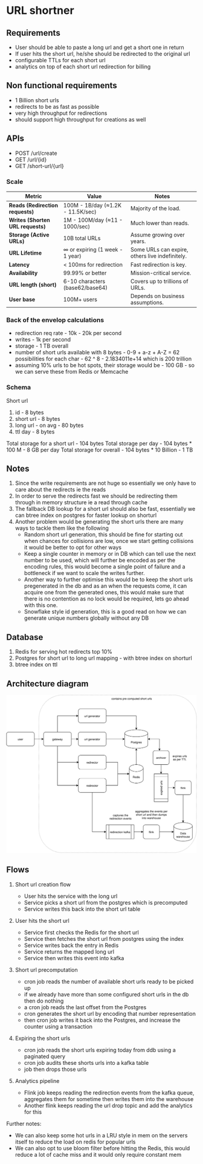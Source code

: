 # URL shortner

## Requirements
- User should be able to paste a long url and get a short one in return
- If user hits the short url, he/she should be redirected to the original url
- configurable TTLs for each short url
- analytics on top of each short url redirection for billing

## Non functional requirements
- 1 Billion short urls 
- redirects to be as fast as possible
- very high throughput for redirections
- should support high throughput for creations as well

## APIs
- POST /url/create
- GET /url/{id}
- GET /short-url/{url}

### Scale

| Metric                            | Value                             | Notes                                           |
| --------------------------------- | --------------------------------- | ----------------------------------------------- |
| **Reads (Redirection requests)**  | 100M - 1B/day (≈1.2K - 11.5K/sec) | Majority of the load.                           |
| **Writes (Shorten URL requests)** | 1M - 100M/day (≈11 - 1000/sec)    | Much lower than reads.                          |
| **Storage (Active URLs)**         | 10B total URLs                    | Assume growing over years.                      |
| **URL Lifetime**                  | ∞ or expiring (1 week - 1 year)   | Some URLs can expire, others live indefinitely. |
| **Latency**                       | < 100ms for redirection           | Fast redirection is key.                        |
| **Availability**                  | 99.99% or better                  | Mission-critical service.                       |
| **URL length (short)**            | 6-10 characters (base62/base64)   | Covers up to trillions of URLs.                 |
| **User base**                     | 100M+ users                       | Depends on business assumptions.                |

### Back of the envelop calculations
- redirection req rate - 10k - 20k per second
- writes - 1k per second
- storage - 1 TB overall
- number of short urls available with 8 bytes - 0-9 + a-z + A-Z = 62 possibilities for each char - 62 ^ 8 - 2.1834011e+14 which is 200 trillion 
- assuming 10% urls to be hot spots, their storage would be - 100 GB - so we can serve these from Redis or Memcache

### Schema

Short url
1. id - 8 bytes
2. short url - 8 bytes
3. long url - on avg - 80 bytes
4. ttl day - 8 bytes

Total storage for a short url - 104 bytes
Total storage per day - 104 bytes * 100 M - 8 GB per day
Total storage for overall - 104 bytes * 10 Billion - 1 TB

## Notes
1. Since the write requirements are not huge so essentially we only have to care about the redirects ie the reads
2. In order to serve the redirects fast we should be redirecting them through in memory structure ie a read through cache
3. The fallback DB lookup for a short url should also be fast, essentially we can btree index on postgres for faster lookup on shorturl
4. Another problem would be generating the short urls there are many ways to tackle them like the following
    - Random short url generation, this should be fine for starting out when chances for collisions are low, once we start getting collisions it would be better to opt for other ways
    - Keep a single counter in memory or in DB which can tell use the next number to be used, which will further be encoded as per the encoding rules, this would become a single point of failure and a bottleneck if we want to scale the writes further.
    - Another way to further optimise this would be to keep the short urls pregenerated in the db and as an when the requests come, it can acquire one from the generated ones, this would make sure that there is no contention as no lock would be required, lets go ahead with this one.
    - Snowflake style id generation, this is a good read on how we can generate unique numbers globally without any DB

## Database
1. Redis for serving hot redirects top 10%
2. Postgres for short url to long url mapping - with btree index on shorturl
3. btree index on ttl

## Architecture diagram

![Architecture diagram](./assets/url-shortner.drawio.svg "Architecure diagram")

## Flows

1. Short url creation flow
    - User hits the service with the long url
    - Service picks a short url from the postgres which is precomputed
    - Service writes this back into the short url table
2. User hits the short url
    - Service first checks the Redis for the short url
    - Service then fetches the short url from postgres using the index
    - Service writes back the entry in Redis
    - Service returns the mapped long url
    - Service then writes this event into kafka
3. Short url precomputation 
    - cron job reads the number of available short urls ready to be picked up
    - if we already have more than some configured short urls in the db then do nothing
    - a cron job reads the last offset from the Postgres
    - cron generates the short url by encoding that number representation
    - then cron job writes it back into the Postgres, and increase the counter using a transaction
4. Expiring the short urls
    - cron job reads the short urls expiring today from ddb using a paginated query
    - cron job audits these shorts urls into a kafka table
    - job then drops those urls
 
5. Analytics pipeline
    - Flink job keeps reading the redirection events from the kafka queue, aggregates them for sometime then writes them into the warehouse
    - Another flink keeps reading the url drop topic and add the analytics for this

Further notes:
- We can also keep some hot urls in a LRU style in mem on the servers itself to reduce the load on redis for popular urls
- We can also opt to use bloom filter before hitting the Redis, this would reduce a lot of cache miss and it would only require constant mem



